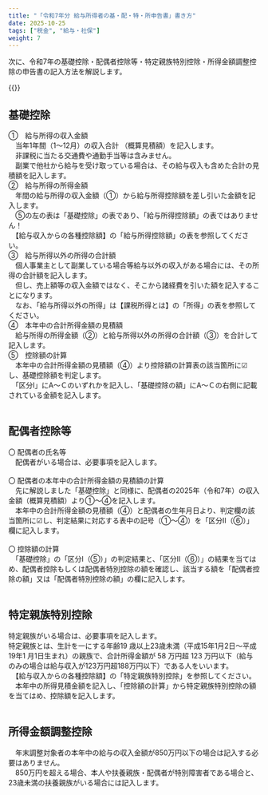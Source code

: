 ```yaml
---
title: "「令和7年分 給与所得者の基・配・特・所申告書」書き方"
date: 2025-10-25
tags: ["税金", "給与・社保"]
weight: 7
---
```

<!-- 基配特所 -->

次に、令和7年の基礎控除・配偶者控除等・特定親族特別控除・所得金額調整控除の申告書の記入方法を解説します。<br>

{{<imgx src="article_assets/salary-declaration-r7/fig1.png" style="max-width: 780px">}}

## <span class="blue">基礎控除</span>
①　給与所得の収入金額<br>
　当年1年間（1～12月）の収入合計 <span class="red">（概算見積額）</span>を記入します。<br>
　非課税に当たる交通費や通勤手当等は含みません。<br>
　副業で他社から給与を受け取っている場合は、その給与収入も含めた合計の見積額を記入します。<br>
②　給与所得の所得⾦額<br>
　年間の給与所得の収入金額（①）から給与所得控除額を差し引いた金額を記入します。<br>
　<span class="red">⑤の左の表は「基礎控除」の表であり、「給与所得控除額」の表ではありません！</span><br>
　【給与収入からの各種控除額】の「給与所得控除額」の表を参照してください。<br>
③　給与所得以外の所得の合計額<br>
　個人事業主として副業している場合等給与以外の収入がある場合には、その所得の合計額を記入します。<br>
　但し、売上額等の収入金額ではなく、そこから諸経費を引いた額を記入することになります。<br>
　なお、「給与所得以外の所得」は【課税所得とは】の「所得」の表を参照してください。<br>
④　本年中の合計所得⾦額の⾒積額<br>
　給与所得の所得⾦額（②）と給与所得以外の所得の合計額（③）を合計して記⼊します。<br>
⑤　控除額の計算<br>
　本年中の合計所得⾦額の⾒積額（④）より控除額の計算表の該当箇所に☑し、基礎控除額を判定します。<br>
　「区分Ⅰ」にA～Ｃのいずれかを記入し、「基礎控除の額」にA～Ｃの右側に記載されている金額を記入します。<br>
<br>
## <span class="blue">配偶者控除等</span>
〇 配偶者の氏名等<br>
　配偶者がいる場合は、必要事項を記入します。<br>
<br>
〇 配偶者の本年中の合計所得金額の見積額の計算<br>
　先に解説しました「基礎控除」と同様に、配偶者の2025年（令和7年）の収入金額<span class="red">（概算見積額）</span>より①～④を記入します。<br>
　本年中の合計所得⾦額の⾒積額（④）と配偶者の生年月日より、判定欄の該当箇所に☑し、判定結果に対応する表中の記号（①～④）を「区分Ⅱ（⑥）」欄に記入します。<br>
<br>
〇 控除額の計算<br>
　「基礎控除」の「区分Ⅰ（⑤）」の判定結果と、「区分Ⅱ（⑥）」の結果を当てはめ、配偶者控除もしくは配偶者特別控除の額を確認し、該当する額を「配偶者控除の額」又は「配偶者特別控除の額」の欄に記入します。<br>
<br>
## <span class="blue">特定親族特別控除</span>
特定親族がいる場合は、必要事項を記入します。<br>
特定親族とは、生計を一にする年齢19 歳以上23歳未満（平成15年1月2日〜平成19年1 月1日生まれ）の親族で、合計所得金額が 58 万円超 123 万円以下（給与のみの場合は給与収入が123万円超188万円以下）である人をいいます。<br>
　【給与収入からの各種控除額】の「特定親族特別控除」を参照してください。<br>
　本年中の所得見積金額を記入し、「控除額の計算」から特定親族特別控除の額を当てはめ、控除額を記入します。<br>
<br>
## <span class="blue">所得金額調整控除</span>
　年末調整対象者の本年中の給与の収入金額が850万円以下の場合は記入する必要はありません。<br>
　850万円を超える場合、本人や扶養親族・配偶者が特別障害者である場合と、23歳未満の扶養親族がいる場合には記入します。